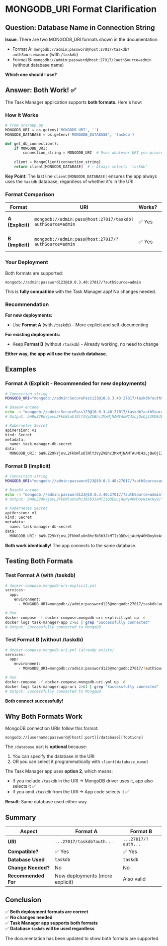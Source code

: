 # MONGODB_URI Format Clarification

## Question: Database Name in Connection String

**Issue**: There are two MONGODB_URI formats shown in the documentation:
- Format A: `mongodb://admin:password@host:27017/taskdb?authSource=admin` (with `/taskdb`)
- Format B: `mongodb://admin:password@host:27017/?authSource=admin` (without database name)

**Which one should I use?**

## Answer: Both Work! ✅

The Task Manager application supports **both formats**. Here's how:

### How It Works

```python
# From src/app.py
MONGODB_URI = os.getenv('MONGODB_URI', '')
MONGODB_DATABASE = os.getenv('MONGODB_DATABASE', 'taskdb')

def get_db_connection():
    if MONGODB_URI:
        connection_string = MONGODB_URI  # Uses whatever URI you provide
        
    client = MongoClient(connection_string)
    return client[MONGODB_DATABASE]  # ← Always selects 'taskdb'
```

**Key Point**: The last line `client[MONGODB_DATABASE]` ensures the app always uses the `taskdb` database, regardless of whether it's in the URI.

### Format Comparison

| Format | URI | Works? | How |
|--------|-----|--------|-----|
| **A (Explicit)** | `mongodb://admin:pass@host:27017/taskdb?authSource=admin` | ✅ Yes | MongoDB driver connects to `taskdb` from URI |
| **B (Implicit)** | `mongodb://admin:pass@host:27017/?authSource=admin` | ✅ Yes | App code selects `taskdb` via `client[MONGODB_DATABASE]` |

### Your Deployment

Both formats are supported:
```
mongodb://admin:password123@10.0.3.40:27017/?authSource=admin
```

This is **fully compatible** with the Task Manager app! No changes needed.

### Recommendation

**For new deployments:**
- Use **Format A** (with `/taskdb`) - More explicit and self-documenting

**For existing deployments:**
- Keep **Format B** (without `/taskdb`) - Already working, no need to change

**Either way, the app will use the `taskdb` database.**

## Examples

### Format A (Explicit - Recommended for new deployments)

```bash
# Connection string
MONGODB_URI="mongodb://admin:SecurePass123@10.0.3.40:27017/taskdb?authSource=admin"

# Base64 encode
echo -n "mongodb://admin:SecurePass123@10.0.3.40:27017/taskdb?authSource=admin" | base64
# Output: bW9uZ29kYjovL2FkbWluOlNlY3VyZVBhc3MxMjNAMTAuMC4zLjQwOjI3MDE3L3Rhc2tkYj9hdXRoU291cmNlPWFkbWlu

# Kubernetes Secret
apiVersion: v1
kind: Secret
metadata:
  name: task-manager-db-secret
data:
  MONGODB_URI: bW9uZ29kYjovL2FkbWluOlNlY3VyZVBhc3MxMjNAMTAuMC4zLjQwOjI3MDE3L3Rhc2tkYj9hdXRoU291cmNlPWFkbWlu
```

### Format B (Implicit)

```bash
# Connection string
MONGODB_URI="mongodb://admin:password123@10.0.3.40:27017/?authSource=admin"

# Base64 encode
echo -n "mongodb://admin:password123@10.0.3.40:27017/?authSource=admin" | base64
# Output: bW9uZ29kYjovL2FkbWluOnBhc3N3b3JkMTIzQDEwLjAuMy40MDoyNzAxNy8/YXV0aFNvdXJjZT1hZG1pbg==

# Kubernetes Secret
apiVersion: v1
kind: Secret
metadata:
  name: task-manager-db-secret
data:
  MONGODB_URI: bW9uZ29kYjovL2FkbWluOnBhc3N3b3JkMTIzQDEwLjAuMy40MDoyNzAxNy8/YXV0aFNvdXJjZT1hZG1pbg==
```

**Both work identically!** The app connects to the same database.

## Testing Both Formats

### Test Format A (with /taskdb)

```bash
# docker-compose.mongodb-uri-explicit.yml
services:
  app:
    environment:
      - MONGODB_URI=mongodb://admin:password123@mongodb:27017/taskdb?authSource=admin

# Run
docker-compose -f docker-compose.mongodb-uri-explicit.yml up -d
docker logs task-manager-app 2>&1 | grep "Successfully connected"
# Output: Successfully connected to MongoDB
```

### Test Format B (without /taskdb)

```bash
# docker-compose.mongodb-uri.yml (already exists)
services:
  app:
    environment:
      - MONGODB_URI=mongodb://admin:password123@mongodb:27017/?authSource=admin

# Run
docker-compose -f docker-compose.mongodb-uri.yml up -d
docker logs task-manager-app-uri 2>&1 | grep "Successfully connected"
# Output: Successfully connected to MongoDB
```

**Both connect successfully!**

## Why Both Formats Work

MongoDB connection URIs follow this format:
```
mongodb://[username:password@]host[:port][/database][?options]
```

The `/database` part is **optional** because:
1. You can specify the database in the URI
2. OR you can select it programmatically with `client[database_name]`

The Task Manager app uses **option 2**, which means:
- If you include `/taskdb` in the URI → MongoDB driver uses it, app also selects it ✅
- If you omit `/taskdb` from the URI → App code selects it ✅

**Result**: Same database used either way.

## Summary

| Aspect | Format A | Format B |
|--------|----------|----------|
| **URI** | `...27017/taskdb?auth...` | `...27017/?auth...` |
| **Compatible?** | ✅ Yes | ✅ Yes |
| **Database Used** | `taskdb` | `taskdb` |
| **Change Needed?** | No | No |
| **Recommended For** | New deployments (more explicit) | Also valid |

## Conclusion

✅ **Both deployment formats are correct**  
✅ **No changes needed**  
✅ **Task Manager app supports both formats**  
✅ **Database `taskdb` will be used regardless**

The documentation has been updated to show both formats are supported.

